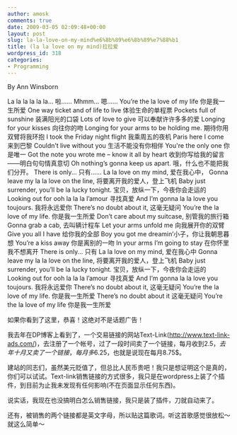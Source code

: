 ```yaml
---
author: amosk
comments: true
date: 2009-03-05 02:09:48+00:00
layout: post
slug: la-la-love-on-my-mind%e6%8b%89%e6%8b%89%e7%88%b1
title: (la la love on my mind)拉拉爱
wordpress_id: 318
categories:
- Programming
---
```





By Ann Winsborn 





La la la la la la… 啦……
Mhmm... 嗯……
You’re the la love of my life 你是我一生所爱
One way ticket and of life to live 体验生命的单程票
Pockets full of sunshine 装满阳光的口袋
Lots of love to give 可以奉献许许多多的爱
Longing for your kisses 向往你的吻
Longing for your arms to be holding me. 期待你用双臂将我环抱
I took the Friday night flight 我乘周五的夜机
Paris here I come 来到巴黎
Couldn’t live without you 生活不能没有你相伴
You're the only one 你是唯一
Got the note you wrote me – know it all by heart 收到你写给我的留言——明白句句情真意切
Oh nothing’s gonna keep us apart. 哦，什么也不能把我们分开。
There is only... 只有……
La la love on my mind, 爱在我心中，
Gonna leave my la la love on the line, 将要离开我的爱人，登上飞机
Baby just surrender, you’ll be la lucky tonight. 宝贝，放纵一下，今夜你会走运的
Looking out for ooh la la la l’amour 寻找真爱
And I’m gonna la la love you toujours. 我将永远爱你
There’s no doubt about it, 这毫无疑问
You’re the la love of my life. 你是我一生所爱
Don’t care about my suitcase, 别管我的旅行箱
Gonna grab a cab, 去叫辆计程车
Let your arms unfold me 向我展开你的双臂
Give you all I have 给你我的全部
Boy you got me dreamin’小子，你让我朝思暮想
You’re a kiss away 你是离别的一吻
In your arms I’m going to stay 在你怀里我不想离开
There is only... 只有
La la love on my mind, 爱在我心中
Gonna leave my la la love on the line, 将要离开我的爱人，登上飞机
Baby just surrender, you’ll be la lucky tonight. 宝贝，放纵一下，今夜你会走运的
Looking out for ooh la la la l’amour 寻找真爱
And I’m gonna la la love you toujours. 我将永远爱你
There’s no doubt about it, 这毫无疑问
You’re the la love of my life. 你是我一生所爱
There’s no doubt about it 这毫无疑问
You’re the la love of my life 你是我一生所爱


<!-- more -->

如果你看到了这里，恭喜！这绝对不是话题广告！

我去年在DP博客上看到了，一个交易链接的网站Text-Link(http://www.text-link-ads.com/)，去注册了一个帐号，过了一段时间卖了一个链接，每月收到2.5$，去年十月又卖了一个链接，每月多6.25$，也就是说现在每月8.75$。

建站的同志们，虽然美元贬值了，但总比人民币贵吧！我只是想证明这个是真的，你们可以试试。Text-link销售链接的方式很多，我只是在wordpress上装了个插件，到目前为止我未发现有任何影响(不在页面显示任何东西)。

说实话，我现在也没搞明白怎么销售链接，我只是装了插件，刀就自动来了。

还有，被销售的两个链接都是英文字母，所以贴这篇歌词。听这首歌感觉很放松～就这么简单～
